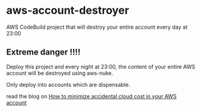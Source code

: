 # aws-account-destroyer
AWS CodeBuild project that will destroy your entire account every day at 23:00

## Extreme danger !!!!

Deploy this project and every night at 23:00, the content of your entire AWS account will be destroyed using aws-nuke.

Only deploy into accounts which are dispensable.

read the blog on [How to minimize accidental cloud cost in your AWS account](https://binx.io/blog/2020/03/27/how-to-minimize-accidental-cloud-costs-in-your-aws-accounts/)
